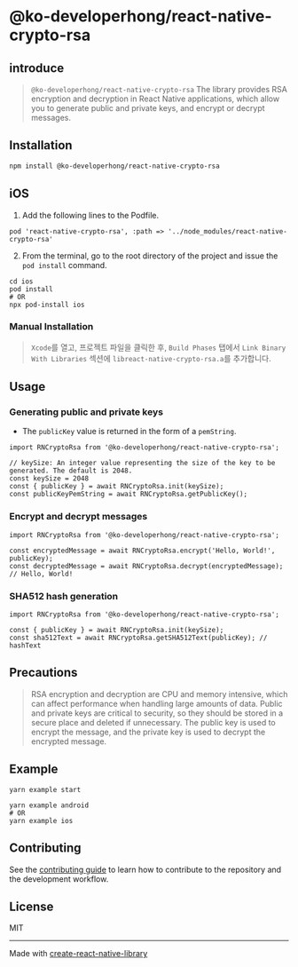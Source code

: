 # @ko-developerhong/react-native-crypto-rsa

## introduce
>`@ko-developerhong/react-native-crypto-rsa` The library provides RSA encryption and decryption in React Native applications, which allow you to generate public and private keys, and encrypt or decrypt messages.

## Installation

```sh
npm install @ko-developerhong/react-native-crypto-rsa
```

## iOS
1. Add the following lines to the Podfile.
```Podfile
pod 'react-native-crypto-rsa', :path => '../node_modules/react-native-crypto-rsa'
```
2. From the terminal, go to the root directory of the project and issue the `pod install` command.
```shell
cd ios
pod install
# OR
npx pod-install ios
```
### Manual Installation
> `Xcode`를 열고, 프로젝트 파일을 클릭한 후, `Build Phases` 탭에서 `Link Binary With Libraries` 섹션에 `libreact-native-crypto-rsa.a`를 추가합니다.

## Usage

### Generating public and private keys
- The `publicKey` value is returned in the form of a `pemString`.
```tsx
import RNCryptoRsa from '@ko-developerhong/react-native-crypto-rsa';

// keySize: An integer value representing the size of the key to be generated. The default is 2048.
const keySize = 2048
const { publicKey } = await RNCryptoRsa.init(keySize);
const publicKeyPemString = await RNCryptoRsa.getPublicKey();
```

### Encrypt and decrypt messages
```tsx
import RNCryptoRsa from '@ko-developerhong/react-native-crypto-rsa';

const encryptedMessage = await RNCryptoRsa.encrypt('Hello, World!', publicKey);
const decryptedMessage = await RNCryptoRsa.decrypt(encryptedMessage); // Hello, World!
```

### SHA512 hash generation
```tsx
import RNCryptoRsa from '@ko-developerhong/react-native-crypto-rsa';

const { publicKey } = await RNCryptoRsa.init(keySize);
const sha512Text = await RNCryptoRsa.getSHA512Text(publicKey); // hashText
```

## Precautions
> RSA encryption and decryption are CPU and memory intensive, which can affect performance when handling large amounts of data.
> Public and private keys are critical to security, so they should be stored in a secure place and deleted if unnecessary.
> The public key is used to encrypt the message, and the private key is used to decrypt the encrypted message.

## Example
```shell
yarn example start

yarn example android
# OR
yarn example ios
```

## Contributing

See the [contributing guide](CONTRIBUTING.md) to learn how to contribute to the repository and the development workflow.

## License

MIT

---

Made with [create-react-native-library](https://github.com/callstack/react-native-builder-bob)
